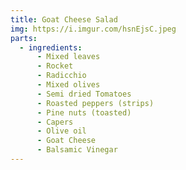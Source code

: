 ```yaml
---
title: Goat Cheese Salad
img: https://i.imgur.com/hsnEjsC.jpeg
parts:
  - ingredients:
      - Mixed leaves
      - Rocket
      - Radicchio
      - Mixed olives
      - Semi dried Tomatoes
      - Roasted peppers (strips)
      - Pine nuts (toasted)
      - Capers
      - Olive oil
      - Goat Cheese
      - Balsamic Vinegar
---
```

